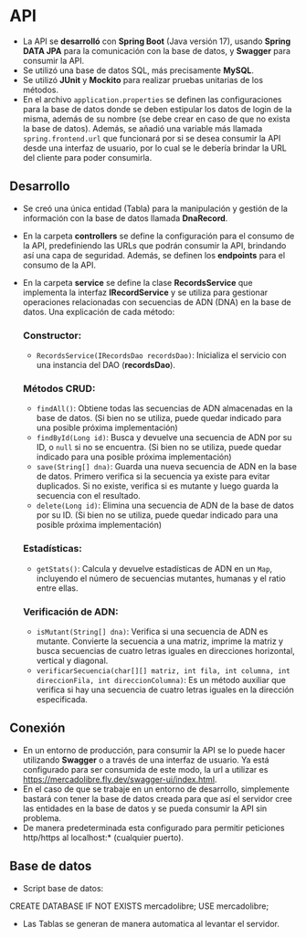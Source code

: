 
# **API**

- La API se **desarrolló** con **Spring Boot** (Java versión 17), usando **Spring DATA JPA** para la comunicación con la base de datos, y **Swagger** para consumir la API.
- Se utilizó una base de datos SQL, más precisamente **MySQL**.
- Se utilizó **JUnit** y **Mockito** para realizar pruebas unitarias de los métodos.
- En el archivo `application.properties` se definen las configuraciones para la base de datos donde se deben estipular los datos de login de la misma, además de su nombre (se debe crear en caso de que no exista la base de datos). Además, se añadió una variable más llamada `spring.frontend.url` que funcionará por si se desea consumir la API desde una interfaz de usuario, por lo cual se le debería brindar la URL del cliente para poder consumirla.

## **Desarrollo**

- Se creó una única entidad (Tabla) para la manipulación y gestión de la información con la base de datos llamada **DnaRecord**.
- En la carpeta **controllers** se define la configuración para el consumo de la API, predefiniendo las URLs que podrán consumir la API, brindando así una capa de seguridad. Además, se definen los **endpoints** para el consumo de la API.
- En la carpeta **service** se define la clase **RecordsService** que implementa la interfaz **IRecordService** y se utiliza para gestionar operaciones relacionadas con secuencias de ADN (DNA) en la base de datos. Una explicación de cada método:

    ### **Constructor**:

    - `RecordsService(IRecordsDao recordsDao)`: Inicializa el servicio con una instancia del DAO (**recordsDao**).

    ### **Métodos CRUD**:

    - `findAll()`: Obtiene todas las secuencias de ADN almacenadas en la base de datos. (Si bien no se utiliza, puede quedar indicado para una posible próxima implementación)
    - `findById(Long id)`: Busca y devuelve una secuencia de ADN por su ID, o `null` si no se encuentra. (Si bien no se utiliza, puede quedar indicado para una posible próxima implementación)
    - `save(String[] dna)`: Guarda una nueva secuencia de ADN en la base de datos. Primero verifica si la secuencia ya existe para evitar duplicados. Si no existe, verifica si es mutante y luego guarda la secuencia con el resultado.
    - `delete(Long id)`: Elimina una secuencia de ADN de la base de datos por su ID. (Si bien no se utiliza, puede quedar indicado para una posible próxima implementación)

    ### **Estadísticas**:

    - `getStats()`: Calcula y devuelve estadísticas de ADN en un `Map`, incluyendo el número de secuencias mutantes, humanas y el ratio entre ellas.

    ### **Verificación de ADN**:

    - `isMutant(String[] dna)`: Verifica si una secuencia de ADN es mutante. Convierte la secuencia a una matriz, imprime la matriz y busca secuencias de cuatro letras iguales en direcciones horizontal, vertical y diagonal.
    - `verificarSecuencia(char[][] matriz, int fila, int columna, int direccionFila, int direccionColumna)`: Es un método auxiliar que verifica si hay una secuencia de cuatro letras iguales en la dirección especificada.

## **Conexión**

- En un entorno de producción, para consumir la API se lo puede hacer utilizando **Swagger** o a través de una interfaz de usuario. Ya está configurado para ser consumida de este modo, la url a utilizar es https://mercadolibre.fly.dev/swagger-ui/index.html.
- En el caso de que se trabaje en un entorno de desarrollo, simplemente bastará con tener la base de datos creada para que así el servidor cree las entidades en la base de datos y se pueda consumir la API sin problema.
- De manera predeterminada esta configurado para permitir peticiones http/https al localhost:* (cualquier puerto).

## **Base de datos**

- Script base de datos:

CREATE DATABASE IF NOT EXISTS mercadolibre;
USE mercadolibre;

- Las Tablas se generan de manera automatica al levantar el servidor.